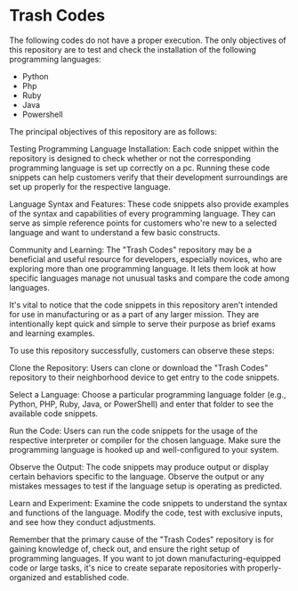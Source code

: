 # Trash Codes

The following codes do not have a proper execution.
The only objectives of this repository are to test and check the installation of the following programming languages:

- Python
- Php
- Ruby
- Java
- Powershell

The principal objectives of this repository are as follows:

Testing Programming Language Installation: Each code snippet within the repository is designed to check whether or not the corresponding programming language is set up correctly on a pc. Running these code snippets can help customers verify that their development surroundings are set up properly for the respective language.

Language Syntax and Features: These code snippets also provide examples of the syntax and capabilities of every programming language. They can serve as simple reference points for customers who're new to a selected language and want to understand a few basic constructs.

Community and Learning: The "Trash Codes" repository may be a beneficial and useful resource for developers, especially novices, who are exploring more than one programming language. It lets them look at how specific languages manage not unusual tasks and compare the code among languages.

It's vital to notice that the code snippets in this repository aren't intended for use in manufacturing or as a part of any larger mission. They are intentionally kept quick and simple to serve their purpose as brief exams and learning examples.

To use this repository successfully, customers can observe these steps:

Clone the Repository: Users can clone or download the "Trash Codes" repository to their neighborhood device to get entry to the code snippets.

Select a Language: Choose a particular programming language folder (e.g., Python, PHP, Ruby, Java, or PowerShell) and enter that folder to see the available code snippets.

Run the Code: Users can run the code snippets for the usage of the respective interpreter or compiler for the chosen language. Make sure the programming language is hooked up and well-configured to your system.

Observe the Output: The code snippets may produce output or display certain behaviors specific to the language. Observe the output or any mistakes messages to test if the language setup is operating as predicted.

Learn and Experiment: Examine the code snippets to understand the syntax and functions of the language. Modify the code, test with exclusive inputs, and see how they conduct adjustments.

Remember that the primary cause of the "Trash Codes" repository is for gaining knowledge of, check out, and ensure the right setup of programming languages. If you want to jot down manufacturing-equipped code or large tasks, it's nice to create separate repositories with properly-organized and established code.
